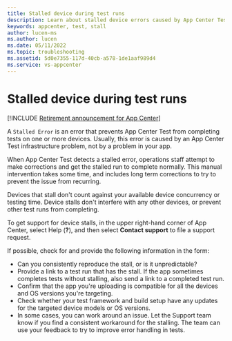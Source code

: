 ```yaml
---
title: Stalled device during test runs
description: Learn about stalled device errors caused by App Center Test infrastructure issues, and how to get help for stalled device test runs.
keywords: appcenter, test, stall
author: lucen-ms
ms.author: lucen
ms.date: 05/11/2022
ms.topic: troubleshooting
ms.assetid: 5d0e7355-117d-40cb-a578-1de1aaf989d4 
ms.service: vs-appcenter
---
```


# Stalled device during test runs
[!INCLUDE [Retirement announcement for App Center](../../includes/retirement.md)]

A `Stalled Error` is an error that prevents App Center Test from completing tests on one or more devices. Usually, this error is caused by an App Center Test infrastructure problem, not by a problem in your app.

When App Center Test detects a stalled error, operations staff attempt to make corrections and get the stalled run to complete normally. This manual intervention takes some time, and includes long term corrections to try to prevent the issue from recurring.

Devices that stall don't count against your available device concurrency or testing time. Device stalls don't interfere with any other devices, or prevent other test runs from completing.

To get support for device stalls, in the upper right-hand corner of App Center, select Help (**?**), and then select **Contact support** to file a support request.

If possible, check for and provide the following information in the form:

- Can you consistently reproduce the stall, or is it unpredictable?
- Provide a link to a test run that has the stall. If the app sometimes completes tests without stalling, also send a link to a completed test run.
- Confirm that the app you're uploading is compatible for all the devices and OS versions you're targeting.
- Check whether your test framework and build setup have any updates for the targeted device models or OS versions.
- In some cases, you can work around an issue. Let the Support team know if you find a consistent workaround for the stalling. The team can use your feedback to try to improve error handling in tests.